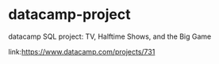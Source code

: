 # datacamp-project
datacamp SQL project:
TV, Halftime Shows, and the Big Game

link:https://www.datacamp.com/projects/731

